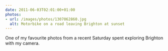 ```yaml
---
date: 2011-06-03T02:01:00+01:00
photos:
- url: /images/photos/1307062860.jpg
  alt: Motorbike on a road leaving Brighton at sunset
---
```

One of my favourite photos from a recent Saturday spent exploring Brighton with my camera.
